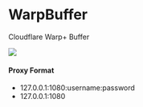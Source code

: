 # WarpBuffer
Cloudflare Warp+ Buffer

![](https://i.imgur.com/ZTayZn3.png)
#### Proxy Format
- 127.0.0.1:1080:username:password
- 127.0.0.1:1080
